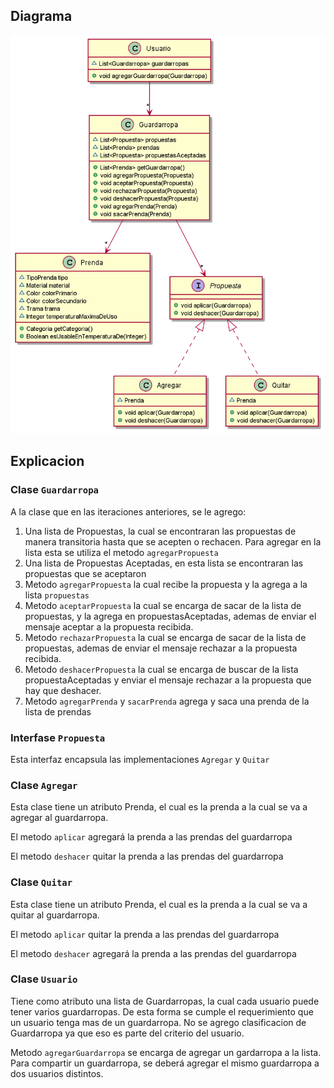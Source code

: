 ## Diagrama

![Diagrama](img/iteracion5.png)

## Explicacion

### Clase `Guardarropa`

A la clase que en las iteraciones anteriores, se le agrego:

1. Una lista de Propuestas, la cual se encontraran las propuestas de manera transitoria hasta que se acepten o rechacen. Para agregar en la lista esta se utiliza el metodo `agregarPropuesta`
2. Una lista de Propuestas Aceptadas, en esta lista se encontraran las propuestas que se aceptaron
3. Metodo `agregarPropuesta` la cual recibe la propuesta y la agrega a la lista `propuestas`
4. Metodo `aceptarPropuesta` la cual se encarga de sacar de la lista de propuestas, y la agrega en propuestasAceptadas, ademas de enviar el mensaje aceptar a la propuesta recibida.
5. Metodo `rechazarPropuesta` la cual se encarga de sacar de la lista de propuestas, ademas de enviar el mensaje rechazar a la propuesta recibida.
6. Metodo `deshacerPropuesta` la cual se encarga de buscar de la lista propuestaAceptadas y enviar el mensaje rechazar a la propuesta que hay que deshacer.
7. Metodo `agregarPrenda` y `sacarPrenda` agrega y saca una prenda de la lista de prendas

### Interfase `Propuesta`

Esta interfaz encapsula las implementaciones `Agregar` y `Quitar`

### Clase `Agregar`

Esta clase tiene un atributo Prenda, el cual es la prenda a la cual se va a agregar al guardarropa.

El metodo `aplicar` agregará la prenda a las prendas del guardarropa

El metodo `deshacer` quitar la prenda a las prendas del guardarropa

### Clase `Quitar`

Esta clase tiene un atributo Prenda, el cual es la prenda a la cual se va a quitar al guardarropa.

El metodo `aplicar` quitar la prenda a las prendas del guardarropa

El metodo `deshacer` agregará la prenda a las prendas del guardarropa

### Clase `Usuario`

Tiene como atributo una lista de Guardarropas, la cual cada usuario puede tener varios guardarropas. De esta forma se cumple el requerimiento que un usuario tenga mas de un guardarropa. No se agrego clasificacion de Guardarropa ya que eso es parte del criterio del usuario.

Metodo `agregarGuardarropa` se encarga de agregar un gardarropa a la lista. Para compartir un guardarropa, se deberá agregar el mismo guardarropa a dos usuarios distintos.
